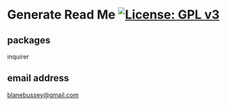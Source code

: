 # Generate Read Me [![License: GPL v3](https://img.shields.io/badge/License-GPLv3-blue.svg)](https://www.gnu.org/licenses/gpl-3.0)
  ## packages 
  inquirer
  ## email address
  blanebussey@gmail.com
